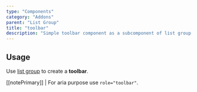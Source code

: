 ```yaml
---
type: "Components"
category: "Addons"
parent: "List Group"
title: "toolbar"
description: "Simple toolbar component as a subcomponent of list group."
---
```


## Usage

Use [list group](/components/core/list-group) to create a **toolbar**.

[[notePrimary]]
| For aria purpose use `role="toolbar"`.

<demo>
  <demovanilla src="vanilla/components/core/navigation/toolbar">
  </demovanilla>
</demo>
